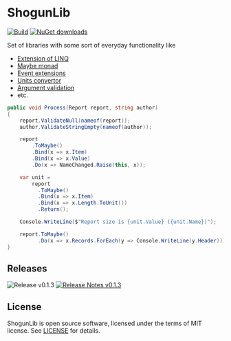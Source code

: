 # ShogunLib

[![Build](https://ci.appveyor.com/api/projects/status/3xfkxtnkrts1x06q/branch/master?svg=true)](https://ci.appveyor.com/project/iivchenko/shogunlib) [![NuGet downloads](https://img.shields.io/badge/nuget-v%200.1.3-brightgreen.svg)](https://www.nuget.org/packages/ShogunLib.dll)

Set of libraries with some sort of everyday functionality like 
* [Extension of LINQ](https://github.com/iivchenko/ShogunLib/wiki/Enumerable)
* [Maybe monad](https://github.com/iivchenko/ShogunLib/wiki/Maybe)
* [Event extensions](https://github.com/iivchenko/ShogunLib/wiki/Events)
* [Units convertor](https://github.com/iivchenko/ShogunLib/wiki/Units)
* [Argument validation](https://github.com/iivchenko/ShogunLib/wiki/Validate)
* etc.

```csharp
public void Process(Report report, string author)
{
    report.ValidateNull(nameof(report));
    author.ValidateStringEmpty(nameof(author));

    report
		.ToMaybe()
		.Bind(x => x.Item)
		.Bind(x => x.Value)
		.Do(x => NameChanged.Raise(this, x));

    var unit = 
    	report
	      .ToMaybe()
	      .Bind(x => x.Item)
	      .Bind(x => x.Length.ToUnit())
	      .Return();

	Console.WriteLine($"Report size is {unit.Value} ({unit.Name})");

    report.ToMaybe()
          .Do(x => x.Records.ForEach(y => Console.WriteLine(y.Header)));
}
```

## Releases ##
![Release v0.1.3](https://img.shields.io/badge/v%200.1.3-missing-lightgrey.svg) [![Release Notes v0.1.3](https://img.shields.io/badge/Release%20notes-Navigate-brightgreen.svg)](https://github.com/iivchenko/ShogunLib/releases/tag/v0.1.3)

## License ##

ShogunLib is open source software, licensed under the terms of MIT license. 
See [LICENSE](LICENSE) for details.